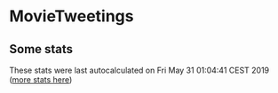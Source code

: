 # MovieTweetings
## Some stats

These stats were last autocalculated on Fri May 31 01:04:41 CEST 2019  ([more stats here](./stats.md))

